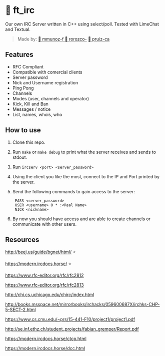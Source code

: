 # 💬 ft_irc
Our own IRC Server written in C++ using select/poll. Tested with LimeChat and Textual.

> Made by: [🐨 mmunoz-f ](https://github.com/mmunoz-f) [🦔 rorozco-](https://github.com/larroky)  [🦞 pruiz-ca](https://github.com/pruiz-ca)

## Features
- RFC Compliant
- Compatible with comercial clients
- Server password
- Nick and Username registration
- Ping Pong
- Channels
- Modes (user, channels and operator)
- Kick, Kill and Ban
- Messages / notice
- List, names, whois, who

## How to use
1. Clone this repo.
2. Run ```make``` or ```make debug``` to print what the server receives and sends to stdout.
3. Run ```ircserv <port> <server_password>```
4. Using the client you like the most, connect to the IP and Port printed by the server.
5. Send the following commands to gain access to the server:

		PASS <server_password>
		USER <username> 0 * :<Real Name>
		NICK <nickname>

6. By now you should have access and are able to create channels or communicate with other users.

## Resources
http://beej.us/guide/bgnet/html/ ⭐️

https://modern.ircdocs.horse/ ⭐️

https://www.rfc-editor.org/rfc/rfc2812

https://www.rfc-editor.org/rfc/rfc2813

http://chi.cs.uchicago.edu/chirc/index.html

http://books.msspace.net/mirrorbooks/irchacks/059600687X/irchks-CHP-5-SECT-2.html

https://www.cs.cmu.edu/~prs/15-441-F10/project1/project1.pdf

http://se.inf.ethz.ch/student_projects/fabian_gremper/Report.pdf

https://modern.ircdocs.horse/ctcp.html

https://modern.ircdocs.horse/dcc.html
